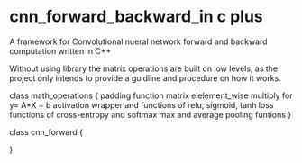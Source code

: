 
# cnn_forward_backward_in c plus

A framework for Convolutional nueral network forward and backward computation written in C++

Without using library the matrix operations are built on low levels, as the project only intends to provide a guidline and procedure on how it works.

class math_operations {
padding function
matrix elelement_wise multiply for y= A*X + b
activation wrapper and functions of relu, sigmoid, tanh
loss functions of cross-entropy and softmax
max and average pooling funtions
}

class cnn_forward  {



}
